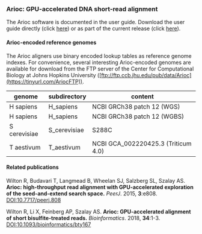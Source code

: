 ### Arioc:  GPU-accelerated DNA short-read alignment

The Arioc software is documented in the user guide.  Download the user guide directly (click [here](https://github.com/RWilton/Arioc/blob/master/Arioc.guide.pdf "Arioc user guide")) or as part of the current release (click [here](https://github.com/RWilton/Arioc/releases "Arioc releases")).

#### Arioc-encoded reference genomes
The Arioc aligners use binary encoded lookup tables as reference genome indexes. For convenience, several interesting Arioc-encoded genomes are available for download from the FTP server of the Center for Computational Biology at Johns Hopkins University ([ftp://ftp.ccb.jhu.edu/pub/data/Arioc](https://tinyurl.com/AriocFTP)).

| genome | subdirectory | content |
|-|-|-|
| H sapiens | H_sapiens | NCBI GRCh38 patch 12 (WGS) |
| H sapiens | H_sapiens | NCBI GRCh38 patch 12 (WGBS) |
| S cerevisiae | S_cerevisiae | S288C |
| T aestivum | T_aestivum | NCBI GCA_002220425.3 (Triticum 4.0) |

#### Related publications
Wilton R, Budavari T, Langmead B, Wheelan SJ, Salzberg SL, Szalay AS.  **Arioc: high-throughput read alignment with GPU-accelerated exploration of the seed-and-extend search space.**  *PeerJ*. 2015, **3**:e808. [DOI:10.7717/peerj.808](https://doi.org/10.7717/peerj.808)

Wilton R, Li X, Feinberg AP, Szalay AS.  **Arioc: GPU-accelerated alignment of short bisulfite-treated reads.**  *Bioinformatics*. 2018, **34**:1-3. [DOI:10.1093/bioinformatics/bty167](https://academic.oup.com/bioinformatics/advance-article/doi/10.1093/bioinformatics/bty167/4938491?guestAccessKey=72ccdf78-07ee-487c-bf0f-e55da2ed867c)
